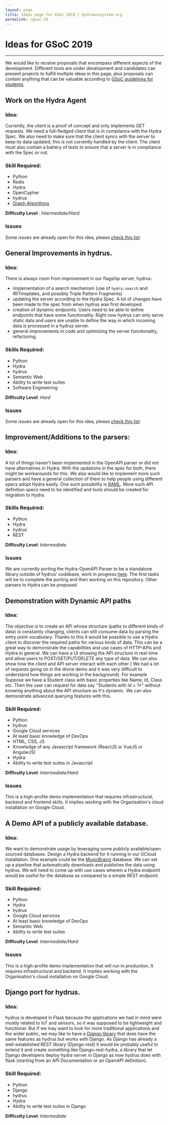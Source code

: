 ```yaml
---
layout: page
title: Ideas page for GSoC 2019 | Hydraecosystem.org
permalink: /gsoc-19
---
```


# Ideas for GSoC 2019
----

We would like to receive proposals that encompass different aspects of the development. Different tools are under development
and candidates can present projects to fulfill multiple ideas in this page, plus proposals can contain anything that can be valuable according to [GSoC guidelines for students](https://google.github.io/gsocguides/student/writing-a-proposal).

## Work on the Hydra Agent
### Idea:
Currently, the client is a proof of concept and only implements GET requests. We need a full-fledged client that is in compliance with the Hydra Spec. We also need to make sure that the client syncs with the server to keep its data updated, this is not currently handled by the client. The client must also contain a battery of tests to ensure that a server is in compliance with the Spec or not.
### Skill Required:
- Python
- Redis
- Hydra
- OpenCypher
- hydrus
- [Graph Algorithms](https://en.wikipedia.org/wiki/Category:Graph_algorithms)

**Difficulty Level** : *Intermediate/Hard*

### Issues
Some issues are already open for this idea, please [check this list](https://github.com/HTTP-APIs/python-hydra-agent/issues?q=is%3Aissue+is%3Aopen+label%3AGSOC-2019):

## General Improvements in hydrus.
### Idea:
There is always room from improvement in our flagship server, hydrus:
- implementation of a search mechanism (use of `hydra:search` and IRITmeplates, and possibly Triple Pattern Fragments)
- updating the server according to the Hydra Spec. A lot of changes have been made to the spec from when hydrus was first developed.
- creation of dynamic endpoints. Users need to be able to define endpoints that have some functionality. Right now hydrus can only serve static data and users are unable to define the way in which incoming data is processed in a hydrus server.
- general improvements in code and optimizing the server functionality, refactoring.
### Skills Required:
- Python
- Hydra
- hydrus
- Semantic Web
- Ability to write test suites
- Software Engineering

**Difficulty Level**: *Hard*

### Issues
Some issues are already open for this idea, please [check this list](https://github.com/HTTP-APIs/hydrus/issues?q=is%3Aissue+is%3Aopen+label%3AGSOC-2019):

## Improvement/Additions to the parsers:
### Idea:
A lot of things haven't been implemented in the OpenAPI parser or did not have alternatives in Hydra. With the updations in the spec for both, there might be workarounds for this. We also would like to implement more such parsers and have a general collection of them to help people using different specs adopt Hydra easily. One such possibility is [RAML](https://github.com/raml-org/raml-spec/blob/master/versions/raml-10/raml-10.md/). More such API definition specs need to be identified and tools should be created for migration to Hydra.
### Skills Required:
- Python
- Hydra
- hydrus
- REST

**Difficulty Level**: *Intermediate*

### Issues
We are currently porting the Hydra-OpenAPI Parser to be a standalone library outside of hydrus' codebase, work in progress [here](https://github.com/HTTP-APIs/hydra-openapi-parser/pulls). The first tasks will be to complete the porting and then working on this repository. Other parsers to Hydra can be proposed.

## Demonstration with Dynamic API paths
### Idea:
The objective is to create an API whose structure (paths to different kinds of data) is constantly changing, clients can still consume data by parsing the entry point vocabulary. Thanks to this it would be possible to use a Hydra client to discover the required paths for various kinds of data. This can be a great way to demonstrate the capabilities and use cases of HTTP-APIs and Hydra in general. We can have a UI showing the API structure in real-time and allow users to POST/GET/PUT/DELETE any type of data. We can also show how the client and API server interact with each other ( We had a lot of requests going on in the drone demo and it was very difficult to understand how things are working in the background). For example Suppose we have a Student class with basic properties like Name, Id, Class etc. Then the user can request for data say "Students with Id = 1*" without knowing anything about the API structure as it's dynamic. We can also demonstrate advanced querying features with this.
### Skill Required:
- Python
- hydrus
- Google Cloud services
- At least basic knowledge of DevOps
- HTML, CSS, JS
- Knowledge of any Javascript framework (ReactJS or VueJS or AngularJS)
- Hydra
- Ability to write test suites in Javascript

**Difficulty Level**: *Intermediate/Hard*

### Issues
This is a high-profile demo implementation that requires infrastructural, backend and frontend skills. It implies working with the Organisation's cloud installation on Google Cloud.

## A Demo API of a publicly available database.
### Idea:
We want to demonstrate usage by leveraging some publicly available/open sourced databases. Design a Hydra backend for it running in our GCloud installation. One example could be the [MusicBrainz](https://musicbrainz.org/) database. We can set up a pipeline that automatically downloads and publishes the data using hydrus. We will need to come up with use cases wherein a Hydra endpoint would be useful for the database as compared to a simple REST endpoint.
### Skill Required:
- Python
- Hydra
- hydrus
- Google Cloud services
- At least basic knowledge of DevOps
- Semantic Web
- Ability to write test suites

**Difficulty Level**: *Intermediate/Hard*

### Issues
This is a high-profile demo implementation that will run in production, It requires infrastructural and backend. It implies working with the Organisation's cloud installation on Google Cloud.

## Django port for hydrus.
### Idea:
hydrus is developed in Flask because the applications we had in mind were mostly related to IoT and sensors, so it was supposed to be lightweight and functional. But if we may want to look for more traditional applications and the wider public, we may like to have a [Django library](http://hirokiky.org/tech/create_django_library.html) that does have the same features as hydrus but works with Django. As Django has already a well-established REST library (Django-rest) it would be probably useful to extend it and create something like Django-rest-hydra, a library that let Django developers deploy hydra server in Django as now hydrus does with flask (starting from an API Documentation or an OpenAPI definition).
### Skill Required:
- Python
- Django
- hydrus
- Hydra
- Ability to write test suites in Django

**Difficulty Level**: *Intermediate*